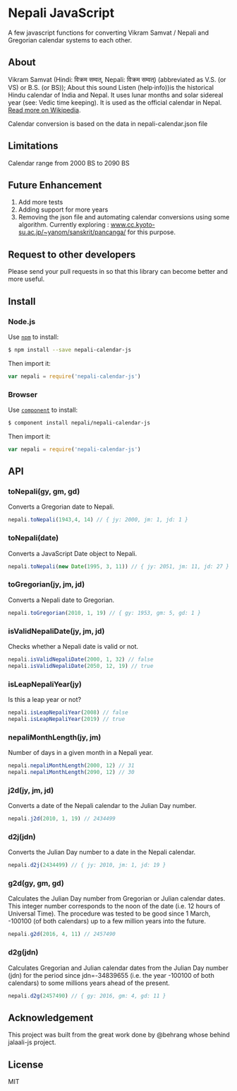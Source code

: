 # Nepali JavaScript

A few javascript functions for converting Vikram Samvat / Nepali and Gregorian calendar systems to each other.

## About

Vikram Samvat (Hindi: विक्रम सम्वत्, Nepali: विक्रम सम्वत्) (abbreviated as V.S. (or VS) or B.S. (or BS)); About this sound Listen (help·info))is the historical Hindu calendar of India and Nepal. It uses lunar months and solar sidereal year (see: Vedic time keeping). It is used as the official calendar in Nepal. [Read more on Wikipedia](https://en.wikipedia.org/wiki/Vikram_Samvat).

Calendar conversion is based on the data in nepali-calendar.json file

## Limitations
Calendar range from 2000 BS to 2090 BS

## Future Enhancement
 
1. Add more tests
2. Adding support for more years
3. Removing the json file and automating calendar conversions using some algorithm. Currently exploring : www.cc.kyoto-su.ac.jp/~yanom/sanskrit/pancanga/ for this purpose.

## Request to other developers

Please send your pull requests in so that this library can become better and more useful.

## Install

### Node.js

Use [`npm`](https://npmjs.org) to install:

```sh
$ npm install --save nepali-calendar-js
```

Then import it:

```js
var nepali = require('nepali-calendar-js')
```


### Browser

Use [`component`](https://github.com/component/component) to install:

```sh
$ component install nepali/nepali-calendar-js
```

Then import it:

```js
var nepali = require('nepali-calendar-js')
```

## API

### toNepali(gy, gm, gd)

Converts a Gregorian date to Nepali.

```js
nepali.toNepali(1943,4, 14) // { jy: 2000, jm: 1, jd: 1 }
```

### toNepali(date)

Converts a JavaScript Date object to Nepali.

```js
nepali.toNepali(new Date(1995, 3, 11)) // { jy: 2051, jm: 11, jd: 27 }
```

### toGregorian(jy, jm, jd)

Converts a Nepali date to Gregorian.

```js
nepali.toGregorian(2010, 1, 19) // { gy: 1953, gm: 5, gd: 1 }
```

### isValidNepaliDate(jy, jm, jd)

Checks whether a Nepali date is valid or not.

```js
nepali.isValidNepaliDate(2000, 1, 32) // false
nepali.isValidNepaliDate(2050, 12, 19) // true
```

### isLeapNepaliYear(jy)

Is this a leap year or not?

```js
nepali.isLeapNepaliYear(2008) // false
nepali.isLeapNepaliYear(2019) // true
```

### nepaliMonthLength(jy, jm)

Number of days in a given month in a Nepali year.

```js
nepali.nepaliMonthLength(2000, 12) // 31
nepali.nepaliMonthLength(2090, 12) // 30
```


### j2d(jy, jm, jd)

Converts a date of the Nepali calendar to the Julian Day number.

```js
nepali.j2d(2010, 1, 19) // 2434499
```

### d2j(jdn)

Converts the Julian Day number to a date in the Nepali calendar.

```js
nepali.d2j(2434499) // { jy: 2010, jm: 1, jd: 19 }
```

### g2d(gy, gm, gd)

Calculates the Julian Day number from Gregorian or Julian calendar dates. This integer number corresponds to the noon of the date (i.e. 12 hours of Universal Time). The procedure was tested to be good since 1 March, -100100 (of both calendars) up to a few million years into the future.

```js
nepali.g2d(2016, 4, 11) // 2457490
```

### d2g(jdn)

Calculates Gregorian and Julian calendar dates from the Julian Day number (jdn) for the period since jdn=-34839655 (i.e. the year -100100 of both calendars) to some millions years ahead of the present.

```js
nepali.d2g(2457490) // { gy: 2016, gm: 4, gd: 11 }
```

## Acknowledgement
This project was built from the great work done by @behrang whose behind jalaali-js project.

## License

MIT

